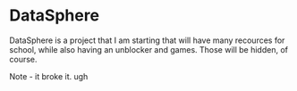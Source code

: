 # DataSphere
DataSphere is a project that I am starting that will have many recources for school, while also having an unblocker and games.  Those will be hidden, of course.




Note - it broke it.  ugh
